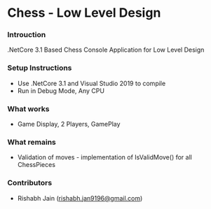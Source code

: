 # Chess - Low Level Design

### Introuction
.NetCore 3.1 Based Chess Console Application for Low Level Design 

### Setup Instructions
- Use .NetCore 3.1 and Visual Studio 2019 to compile
- Run in Debug Mode, Any CPU

### What works
- Game Display, 2 Players, GamePlay

### What remains
- Validation of moves - implementation of IsValidMove() for all ChessPieces

### Contributors
- Rishabh Jain (rishabh.jan9196@gmail.com)